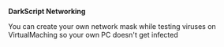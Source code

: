 **DarkScript Networking**
> 
You can create your own network mask while testing viruses on VirtualMaching so your own PC doesn't get infected
